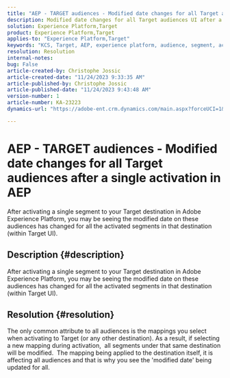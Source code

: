 ```yaml
---
title: "AEP - TARGET audiences - Modified date changes for all Target audiences after a single activation in AEP"
description: Modified date changes for all Target audiences UI after a single activation in AEP
solution: Experience Platform,Target
product: Experience Platform,Target
applies-to: "Experience Platform,Target"
keywords: "KCS, Target, AEP, experience platform, audience, segment, activation, modified, date"
resolution: Resolution
internal-notes: 
bug: False
article-created-by: Christophe Jossic
article-created-date: "11/24/2023 9:33:35 AM"
article-published-by: Christophe Jossic
article-published-date: "11/24/2023 9:43:48 AM"
version-number: 1
article-number: KA-23223
dynamics-url: "https://adobe-ent.crm.dynamics.com/main.aspx?forceUCI=1&pagetype=entityrecord&etn=knowledgearticle&id=f4b06785-ac8a-ee11-8179-6045bd006e5a"

---
```

# AEP - TARGET audiences - Modified date changes for all Target audiences after a single activation in AEP


After activating a single segment to your Target destination in Adobe Experience Platform, you may be seeing the modified date on these audiences has changed for all the activated segments in that destination (within Target UI).

## Description {#description}

After activating a single segment to your Target destination in Adobe Experience Platform, you may be seeing the modified date on these audiences has changed for all the activated segments in that destination (within Target UI).

## Resolution {#resolution}


The only common attribute to all audiences is the mappings you select when activating to Target (or any other destination). As a result, if selecting a new mapping during activation,  all segments under that same destination will be modified. 
The mapping being applied to the destination itself, it is affecting all audiences and that is why you see the 'modified date' being updated for all.
